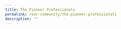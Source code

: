 ```yaml
---
title: The Pioneer Professionals
permalink: /our-community/the-pioneer-professionals
description: ""
---
```

